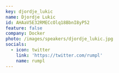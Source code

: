 ```yaml
---
key: djordje_lukic
name: Djordje Lukic
id: AHAaV5E32RMECcOlq18BbnI8yP52
feature: false
company: Docker
photo: /images/speakers/djordje_lukic.jpg
socials:
  - icon: twitter
    link: 'https://twitter.com/rumpl'
    name: rumpl
---
```

